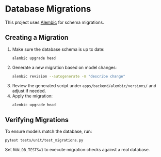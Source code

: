 # Database Migrations

This project uses [Alembic](https://alembic.sqlalchemy.org/) for schema migrations.

## Creating a Migration

1. Make sure the database schema is up to date:
   ```bash
   alembic upgrade head
   ```
2. Generate a new migration based on model changes:
   ```bash
   alembic revision --autogenerate -m "describe change"
   ```
3. Review the generated script under `apps/backend/alembic/versions/` and adjust if needed.
4. Apply the migration:
   ```bash
   alembic upgrade head
   ```

## Verifying Migrations

To ensure models match the database, run:
```bash
pytest tests/unit/test_migrations.py
```
Set `RUN_DB_TESTS=1` to execute migration checks against a real database.
